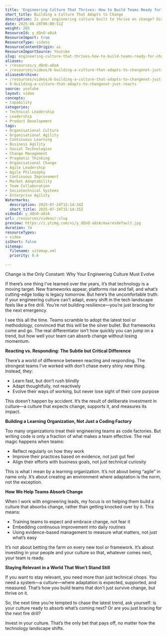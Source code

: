 ```yaml
---
title: 'Engineering Culture That Thrives: How to Build Teams Ready for Change, Not Just the Next Fire Drill'
short_title: Building a Culture That Adapts to Change
description: Is your engineering culture built to thrive on change? Discover how to create resilient, adaptive teams that stay ahead in a fast-moving tech world.
date: 2025-06-20T06:00:51Z
weight: 285
ResourceId: y_dQnO-a8zA
ResourceImport: true
ResourceType: videos
ResourceContentOrigin: ai
ResourceImportSource: Youtube
slug: engineering-culture-that-thrives-how-to-build-teams-ready-for-change-not-just-the-next-fire-drill
aliases:
- /resources/y_dQnO-a8zA
- /resources/videos/6-building-a-culture-that-adapts-to-changenot-just-reacts
aliasesArchive:
- /resources/videos/6-building-a-culture-that-adapts-to-changenot-just-reacts
- 6-building-a-culture-that-adapts-to-changenot-just-reacts
source: youtube
layout: video
concepts:
- Capability
categories:
- Technical Leadership
- Leadership
- Product Development
tags:
- Organisational Culture
- Organisational Agility
- Continuous Learning
- Business Agility
- Social Technologies
- Change Management
- Pragmatic Thinking
- Organisational Change
- Agile Leadership
- Agile Philosophy
- Continuous Improvement
- Market Adaptability
- Team Collaboration
- Sociotechnical Systems
- Enterprise Agility
Watermarks:
  description: 2025-07-24T15:14:34Z
  short_title: 2025-07-24T15:14:35Z
videoId: y_dQnO-a8zA
url: /resources/videos/:slug
preview: https://i.ytimg.com/vi/y_dQnO-a8zA/maxresdefault.jpg
duration: 74
resourceTypes:
- video
isShort: false
sitemap:
  filename: sitemap.xml
  priority: 0.6

---
```

Change is the Only Constant: Why Your Engineering Culture Must Evolve

If there’s one thing I’ve learned over the years, it’s that technology is a moving target. New frameworks appear, platforms rise and fall, and what’s cutting-edge today is legacy tomorrow. But here’s the uncomfortable truth: if your engineering culture can’t adapt, every shift in the tech landscape feels like a fire drill. You’re not building resilience—you’re just bracing for the next emergency.

I see this all the time. Teams scramble to adopt the latest tool or methodology, convinced that this will be the silver bullet. But frameworks come and go. The real differentiator isn’t how quickly you can jump on a trend, but how well your team can absorb change without losing momentum.

**Reacting vs. Responding: The Subtle but Critical Difference**

There’s a world of difference between reacting and responding. The strongest teams I’ve worked with don’t chase every shiny new thing. Instead, they:

- Learn fast, but don’t rush blindly
- Adapt thoughtfully, not reactively
- Evolve their ways of working, but never lose sight of their core purpose

This doesn’t happen by accident. It’s the result of deliberate investment in culture—a culture that expects change, supports it, and measures its impact.

**Building a Learning Organization, Not Just a Coding Factory**

Too many organizations treat their engineering teams as code factories. But writing code is only a fraction of what makes a team effective. The real magic happens when teams:

- Reflect regularly on how they work
- Improve their practices based on evidence, not just gut feel
- Align their efforts with business goals, not just technical curiosity

This is what I mean by a learning organization. It’s not about being “agile” in name only. It’s about creating an environment where adaptation is the norm, not the exception.

**How We Help Teams Absorb Change**

When I work with engineering leads, my focus is on helping them build a culture that absorbs change, rather than getting knocked over by it. This means:

- Training teams to expect and embrace change, not fear it
- Embedding continuous improvement into daily routines
- Using evidence-based management to measure what matters, not just what’s easy

It’s not about betting the farm on every new tool or framework. It’s about investing in your people and your culture so that, whatever comes next, your team is ready.

**Staying Relevant in a World That Won’t Stand Still**

If you want to stay relevant, you need more than just technical chops. You need a system—a culture—where adaptation is expected, supported, and measured. That’s how you build teams that don’t just survive change, but thrive on it.

So, the next time you’re tempted to chase the latest trend, ask yourself: is your culture ready to absorb what’s coming next? Or are you just bracing for the next fire drill?

Invest in your culture. That’s the only bet that pays off, no matter how the technology landscape shifts.

